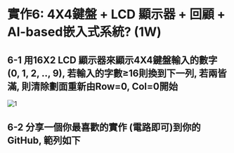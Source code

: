 # 實作6: 4X4鍵盤 + LCD 顯示器 + 回顧 + AI-based嵌入式系統? (1W)

## 6-1 用16X2 LCD 顯示器來顯示4X4鍵盤輸入的數字 (0, 1, 2, .., 9), 若輸入的字數≥16則換到下一列, 若兩皆滿, 則清除劃面重新由Row=0, Col=0開始

![1](https://github.com/gilbert123456789/ES-Fall-2023/assets/144580521/3e5c3cef-9bff-4370-8d57-2b0e56b9ad0f)

## 6-2 分享一個你最喜歡的實作 (電路即可)到你的GitHub, 範列如下

